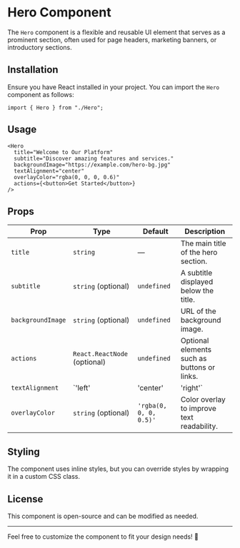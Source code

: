 # Hero Component

The `Hero` component is a flexible and reusable UI element that serves as a prominent section, often used for page headers, marketing banners, or introductory sections.

## Installation

Ensure you have React installed in your project. You can import the `Hero` component as follows:

```tsx
import { Hero } from "./Hero";
```

## Usage

```tsx
<Hero
  title="Welcome to Our Platform"
  subtitle="Discover amazing features and services."
  backgroundImage="https://example.com/hero-bg.jpg"
  textAlignment="center"
  overlayColor="rgba(0, 0, 0, 0.6)"
  actions={<button>Get Started</button>}
/>
```

## Props

| Prop            | Type                           | Default                   | Description |
|----------------|--------------------------------|---------------------------|-------------|
| `title`        | `string`                        | —                         | The main title of the hero section. |
| `subtitle`     | `string` (optional)            | `undefined`               | A subtitle displayed below the title. |
| `backgroundImage` | `string` (optional)        | `undefined`               | URL of the background image. |
| `actions`      | `React.ReactNode` (optional)   | `undefined`               | Optional elements such as buttons or links. |
| `textAlignment` | `'left' | 'center' | 'right'` | `'center'`                | Alignment of the text content. |
| `overlayColor` | `string` (optional)            | `'rgba(0, 0, 0, 0.5)'`    | Color overlay to improve text readability. |

## Styling

The component uses inline styles, but you can override styles by wrapping it in a custom CSS class.

## License

This component is open-source and can be modified as needed.

---

Feel free to customize the component to fit your design needs! 🚀

